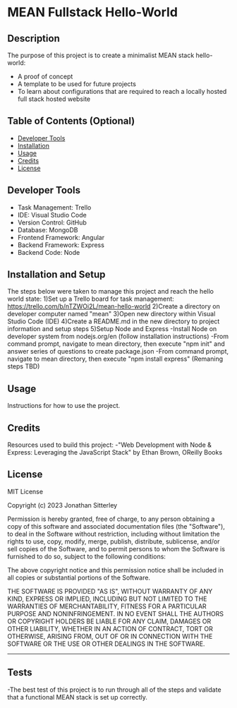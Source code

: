 # MEAN Fullstack Hello-World

## Description

The purpose of this project is to create a minimalist MEAN stack hello-world:

- A proof of concept
- A template to be used for future projects
- To learn about configurations that are required to reach a locally hosted full stack hosted website

## Table of Contents (Optional)

- [Developer Tools](#tools)
- [Installation](#installation)
- [Usage](#usage)
- [Credits](#credits)
- [License](#license)

## Developer Tools

- Task Management: Trello
- IDE: Visual Studio Code
- Version Control: GitHub
- Database: MongoDB
- Frontend Framework: Angular
- Backend Framework: Express
- Backend Code: Node

## Installation and Setup

The steps below were taken to manage this project and reach the hello world state:
1)Set up a Trello board for task management: https://trello.com/b/nTZWOi2L/mean-hello-world
2)Create a directory on developer computer named "mean"
3)Open new directory within Visual Studio Code (IDE)
4)Create a README.md in the new directory to project information and setup steps
5)Setup Node and Express
    -Install Node on developer system from nodejs.org/en (follow installation instructions)
    -From command prompt, navigate to mean directory, then execute "npm init" and answer series of questions to create package.json
    -From command prompt, navigate to mean directory, then execute "npm install express"
(Remaning steps TBD)

## Usage

Instructions for how to use the project.

## Credits

Resources used to build this project:
-"Web Development with Node & Express: Leveraging the JavaScript Stack" by Ethan Brown, OReilly Books

## License

MIT License

Copyright (c) 2023 Jonathan Sitterley

Permission is hereby granted, free of charge, to any person obtaining a copy
of this software and associated documentation files (the "Software"), to deal
in the Software without restriction, including without limitation the rights
to use, copy, modify, merge, publish, distribute, sublicense, and/or sell
copies of the Software, and to permit persons to whom the Software is
furnished to do so, subject to the following conditions:

The above copyright notice and this permission notice shall be included in all
copies or substantial portions of the Software.

THE SOFTWARE IS PROVIDED "AS IS", WITHOUT WARRANTY OF ANY KIND, EXPRESS OR
IMPLIED, INCLUDING BUT NOT LIMITED TO THE WARRANTIES OF MERCHANTABILITY,
FITNESS FOR A PARTICULAR PURPOSE AND NONINFRINGEMENT. IN NO EVENT SHALL THE
AUTHORS OR COPYRIGHT HOLDERS BE LIABLE FOR ANY CLAIM, DAMAGES OR OTHER
LIABILITY, WHETHER IN AN ACTION OF CONTRACT, TORT OR OTHERWISE, ARISING FROM,
OUT OF OR IN CONNECTION WITH THE SOFTWARE OR THE USE OR OTHER DEALINGS IN THE
SOFTWARE.

---

## Tests

-The best test of this project is to run through all of the steps and validate that a functional MEAN stack is set up correctly.